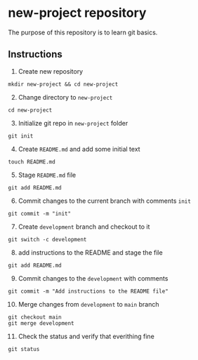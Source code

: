 # new-project repository

The purpose of this repository is to learn git basics.

## Instructions

1. Create new repository
```
mkdir new-project && cd new-project
```
2. Change directory to `new-project`
```
cd new-project
```
3. Initialize git repo in `new-project` folder
```
git init
```
4. Create `README.md` and add some initial text
```
touch README.md
```
5. Stage `README.md` file
```
git add README.md
```
6. Commit changes to the current branch with comments `init`
```
git commit -m "init"
```
7. Create `development` branch and checkout to it
```
git switch -c development
```
8. add instructions to the README and stage the file
```
git add README.md
```
9. Commit changes to the `development` with comments
```
git commit -m "Add instructions to the README file"
```
10. Merge changes from `development` to `main` branch
```
git checkout main
git merge development
```
11. Check the status and verify that everithing fine
```
git status
```
